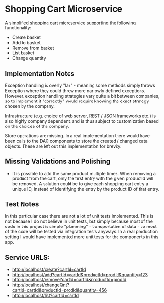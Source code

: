 # Shopping Cart Microservice
A simplified shopping cart microservice supporting the following functionality:

 - Create basket
 - Add to basket
 - Remove from basket
 - List basket
 - Change quantity



## Implementation Notes
Exception handling is overly "lax" - meaning some methods simply throws Exception where they could throw more narrowly
defined exceptions. However, exception handling strategies vary quite a bit between companies, so to implement it
"correctly" would require knowing the exact strategy chosen by the company.

Infrastructure (e.g. choice of web server, REST / JSON frameworks etc.) is also highly company dependent, and 
is thus subject to customization based on the choices of the company.

Store operations are missing. In a real implementation there would have been calls to the DAO components to store
the created / changed data objects. These are left out this implementation for brevity.


## Missing Validations and Polishing
 - It is possible to add the same product multiple times. When removing a product from the cart, only the first entry with the given productId will be removed.
   A solution could be to give each shopping cart entry a unique ID, instead of identifying the entry by the product ID of that entry.


## Test Notes
In this particular case there are not a lot of unit tests implemented. This is not because I do not believe in unit tests,
but simply because most of the code in this project is simple "plumming" - transportation of data - so most of the
code will be tested via integration tests anyways. In a real production setting I would have implemented more unit tests
for the components in this app.


## Service URLS:

- [http://localhost/create?cartId=cartId](http://localhost/create?cartId=cartId)
- [http://localhost/add?cartId=cartId&productId=prodId&quantity=123](http://localhost/add?cartId=cartId&productId=prodId&quantity=123)
- [http://localhost/remove?cartId=cartId&productId=prodId](http://localhost/remove?cartId=cartId&productId=prodId)
- [http://localhost/changeQnt?cartId=cartId&productId=prodId&quantity=456](http://localhost/changeQnt?cartId=cartId&productId=prodId&quantity=456)
- [http://localhost/list?cartId=cartId](http://localhost/list?cartId=cartId)

